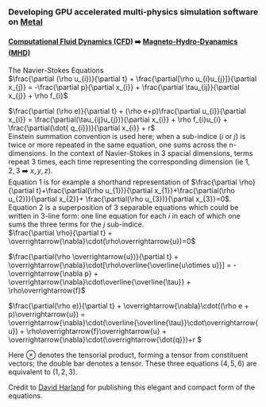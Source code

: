 ### Developing GPU accelerated multi-physics simulation software on [Metal](https://developer.apple.com/metal/)

#### [Computational Fluid Dynamics (CFD)](https://www.grc.nasa.gov/www/k-12/airplane/nseqs.html) ➡️ [Magneto-Hydro-Dyanamics (MHD)](https://www.sciencedirect.com/topics/materials-science/magnetohydrodynamics)


The Navier-Stokes Equations  
$\frac{\partial (\rho u_{i})}{\partial t} + \frac{\partial[\rho u_{i}u_{j}]}{\partial x_{j}} = -\frac{\partial p}{\partial x_{i}} + \frac{\partial \tau_{ij}}{\partial x_{j}} + \rho f_{i}$  

$\frac{\partial (\rho e)}{\partial t} + (\rho e+p)\frac{\partial u_{i}}{\partial x_{i}} = \frac{\partial(\tau_{ij}u_{j})}{\partial x_{i}} + \rho f_{i}u_{i} + \frac{\partial(\dot{ q_{i}})}{\partial x_{i}} + r$  
Einstein summation convention is used here; when a sub-indice ($i$ or $j$) is twice or more repeated in the same equation, one sums across the n-dimensions. 
In the context of Navier-Stokes in 3 spacial dimensions, terms repeat 3 times, each time representing the corresponding dimension (ie $1,2,3$ ➡️ $x,y,z$).  
Equation 1 is for example a shorthand representation of $\frac{\partial \rho}{\partial t}+\frac{\partial(\rho u_{1})}{\partial x_{1}}+\frac{\partial(\rho u_{2})}{\partial x_{2}}+ \frac{\partial(\rho u_{3})}{\partial x_{3}}=0$.
Equation $2$ is a superposition of 3 separable equations which could be written in 3-line form: one line equation for each $i$ in each of which one sums the three terms for the $j$ sub-indice.  
$\frac{\partial \rho}{\partial t} + \overrightarrow{\nabla}\cdot(\rho\overrightarrow{u})=0$  

$\frac{\partial(\rho \overrightarrow{u})}{\partial t} + \overrightarrow{\nabla}\cdot[\rho\overline{\overline{u\otimes u}}] = -\overrightarrow{\nabla p} + \overrightarrow{\nabla}\cdot\overline{\overline{\tau}} + \rho\overrightarrow{f}$  

$\frac{\partial(\rho e)}{\partial t} + \overrightarrow{\nabla}\cdot((\rho e + p)\overrightarrow{u}) = \overrightarrow{\nabla}\cdot(\overline{\overline{\tau}}\cdot\overrightarrow{u}) + \rho\overrightarrow{f}\overrightarrow{u} + \overrightarrow{\nabla}\cdot(\overrightarrow{\dot{q}})+r $

Here $\otimes$ denotes the tensorial product, forming a tensor from constituent vectors; the double bar denotes a tensor. These three equations ($4,5,6$) are equivalent to ($1,2,3$).

Credit to [David Harland](https://latex.org/forum/viewtopic.php?t=22487) for publishing this elegant and compact form of the equations.

<!--
**mksupreme92/mksupreme92** is a ✨ _special_ ✨ repository because its `README.md` (this file) appears on your GitHub profile.

Here are some ideas to get you started:

- 🔭 I’m currently working on ...
- 🌱 I’m currently learning ...
- 👯 I’m looking to collaborate on ...
- 🤔 I’m looking for help with ...
- 💬 Ask me about ...
- 📫 How to reach me: ...
- 😄 Pronouns: ...
- ⚡ Fun fact: ...
-->
